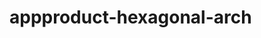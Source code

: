    # appproduct-hexagonal-arch                 
            
         
             
          
       
          
            
 
  
